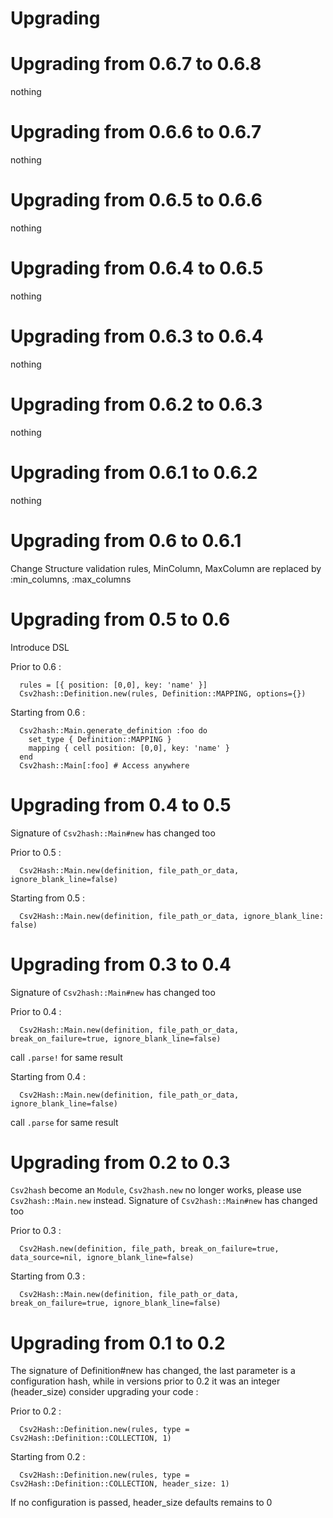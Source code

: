 # Upgrading

# Upgrading from 0.6.7 to 0.6.8

nothing

# Upgrading from 0.6.6 to 0.6.7

nothing

# Upgrading from 0.6.5 to 0.6.6

nothing

# Upgrading from 0.6.4 to 0.6.5

nothing

# Upgrading from 0.6.3 to 0.6.4

nothing

# Upgrading from 0.6.2 to 0.6.3

nothing

# Upgrading from 0.6.1 to 0.6.2

nothing

# Upgrading from 0.6 to 0.6.1

Change Structure validation rules, MinColumn, MaxColumn are replaced by :min_columns, :max_columns

# Upgrading from 0.5 to 0.6

Introduce DSL

Prior to 0.6 :

```
  rules = [{ position: [0,0], key: 'name' }]
  Csv2hash::Definition.new(rules, Definition::MAPPING, options={})

```

Starting from 0.6 :

```
  Csv2hash::Main.generate_definition :foo do
    set_type { Definition::MAPPING }
    mapping { cell position: [0,0], key: 'name' }
  end
  Csv2hash::Main[:foo] # Access anywhere
```

# Upgrading from 0.4 to 0.5

Signature of ```Csv2hash::Main#new``` has changed too

Prior to 0.5 :

```
  Csv2Hash::Main.new(definition, file_path_or_data, ignore_blank_line=false)
```

Starting from 0.5 :

```
  Csv2Hash::Main.new(definition, file_path_or_data, ignore_blank_line: false)
```

# Upgrading from 0.3 to 0.4

Signature of ```Csv2hash::Main#new``` has changed too

Prior to 0.4 :

```
  Csv2Hash::Main.new(definition, file_path_or_data, break_on_failure=true, ignore_blank_line=false)
```

call ```.parse!``` for same result

Starting from 0.4 :

```
  Csv2Hash::Main.new(definition, file_path_or_data, ignore_blank_line=false)
```

call ```.parse``` for same result

# Upgrading from 0.2 to 0.3

```Csv2hash``` become an ```Module```,  ```Csv2hash.new``` no longer works, please use ```Csv2hash::Main.new``` instead.
Signature of ```Csv2hash::Main#new``` has changed too

Prior to 0.3 :

```
  Csv2Hash.new(definition, file_path, break_on_failure=true, data_source=nil, ignore_blank_line=false)
```

Starting from 0.3 :

```
  Csv2Hash::Main.new(definition, file_path_or_data, break_on_failure=true, ignore_blank_line=false)
```

# Upgrading from 0.1 to 0.2

The signature of Definition#new has changed, the last parameter is a configuration hash, while in versions prior to 0.2 it was an integer (header_size) consider upgrading your code :

Prior to 0.2 :

```
  Csv2Hash::Definition.new(rules, type = Csv2Hash::Definition::COLLECTION, 1)
```

Starting from 0.2 :

```
  Csv2Hash::Definition.new(rules, type = Csv2Hash::Definition::COLLECTION, header_size: 1)
```

If no configuration is passed, header_size defaults remains to 0
